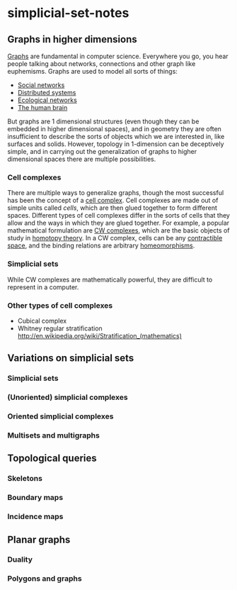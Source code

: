 simplicial-set-notes
====================

## Graphs in higher dimensions

[Graphs](http://en.wikipedia.org/wiki/Graph) are fundamental in computer science. Everywhere you go, you hear people talking about networks, connections and other graph like euphemisms.  Graphs are used to model all sorts of things:

* [Social networks](http://en.wikipedia.org/wiki/Social_network)
* [Distributed systems](http://en.wikipedia.org/wiki/Computer_network)
* [Ecological networks](http://en.wikipedia.org/wiki/Ecological_network)
* [The human brain](http://en.wikipedia.org/wiki/Neural_network)

But graphs are 1 dimensional structures (even though they can be embedded in higher dimensional spaces), and in geometry they are often insufficient to describe the sorts of objects which we are interested in, like surfaces and solids. However, topology in 1-dimension can be deceptively simple, and in carrying out the generalization of graphs to higher dimensional spaces there are multiple possibilities.

### Cell complexes

There are multiple ways to generalize graphs, though the most successful has been the concept of a [cell complex](http://en.wikipedia.org/wiki/Abstract_cell_complex). Cell complexes are made out of simple units called *cells*, which are then glued together to form different spaces. Different types of cell complexes differ in the sorts of cells that they allow and the ways in which they are glued together. For example, a popular mathematical formulation are [CW complexes](http://en.wikipedia.org/wiki/CW_complex), which are the basic objects of study in [homotopy theory](http://en.wikipedia.org/wiki/Homotopy). In a CW complex, cells can be any [contractible space](http://en.wikipedia.org/wiki/Contractible_space), and the binding relations are arbitrary [homeomorphisms](http://en.wikipedia.org/wiki/Homeomorphism).

### Simplicial sets

While CW complexes are mathematically powerful, they are difficult to represent in a computer.

### Other types of cell complexes

* Cubical complex
* Whitney regular stratification http://en.wikipedia.org/wiki/Stratification_(mathematics)




## Variations on simplicial sets

### Simplicial sets

### (Unoriented) simplicial complexes

### Oriented simplicial complexes

### Multisets and multigraphs



## Topological queries

### Skeletons

### Boundary maps

### Incidence maps



## Planar graphs

### Duality

### Polygons and graphs



